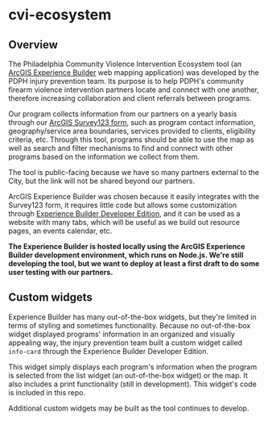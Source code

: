 # cvi-ecosystem

## Overview

The Philadelphia Community Violence Intervention Ecosystem tool (an <a href="https://www.esri.com/en-us/arcgis/products/arcgis-experience-builder/overview">ArcGIS Experience Builder</a> web mapping application) was developed by the PDPH injury prevention team. Its purpose is to help PDPH's community firearm violence intervention partners locate and connect with one another, therefore increasing collaboration and client referrals between programs.

Our program collects information from our partners on a yearly basis through our <a href="https://arcg.is/1C5iri">ArcGIS Survey123 form</a>, such as program contact information, geography/service area boundaries, services provided to clients, eligibility criteria, etc. Through this tool, programs should be able to use the map as well as search and filter mechanisms to find and connect with other programs based on the information we collect from them. 

The tool is public-facing because we have so many partners external to the City, but the link will not be shared beyond our partners. 

ArcGIS Experience Builder was chosen because it easily integrates with the Survey123 form, it requires little code but allows some customization through <a href="https://developers.arcgis.com/">Experience Builder Developer Edition</a>, and it can be used as a website with many tabs, which will be useful as we build out resource pages, an events calendar, etc. 

<b>The Experience Builder is hosted locally using the ArcGIS Experience Builder development environment, which runs on Node.js. We're still developing the tool, but we want to deploy at least a first draft to do some user testing with our partners.</b>

## Custom widgets

Experience Builder has many out-of-the-box widgets, but they're limited in terms of styling and sometimes functionality. Because no out-of-the-box widget displayed programs' information in an organized and visually appealing way, the injury prevention team built a custom widget called ``info-card`` through the Experience Builder Developer Edition. 

This widget simply displays each program's information when the program is selected from the list widget (an out-of-the-box widget) or the map. It also includes a print functionality (still in development). This widget's code is included in this repo.

Additional custom widgets may be built as the tool continues to develop.

